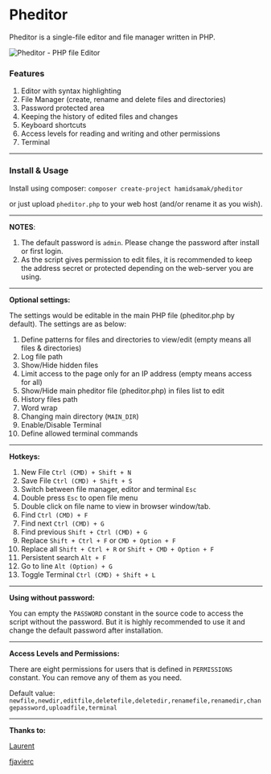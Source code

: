 Pheditor
=======

Pheditor is a single-file editor and file manager written in PHP.

![Pheditor - PHP file Editor](https://hamidsamak.github.io/pheditor/assets/image/screenrecord-desktop.gif "Pheditor PHP file editor")

### Features
1. Editor with syntax highlighting
2. File Manager (create, rename and delete files and directories)
3. Password protected area
4. Keeping the history of edited files and changes
5. Keyboard shortcuts
6. Access levels for reading and writing and other permissions
7. Terminal

---

### Install & Usage

Install using composer:
`composer create-project hamidsamak/pheditor`

or just upload `pheditor.php` to your web host (and/or rename it as you wish).

---

**NOTES**:
1. The default password is `admin`. Please change the password after install or first login.
2. As the script gives permission to edit files, it is recommended to keep the address secret or protected depending on the web-server you are using.

---

**Optional settings:**

The settings would be editable in the main PHP file (pheditor.php by default).
The settings are as below:
1. Define patterns for files and directories to view/edit (empty means all files & directories)
2. Log file path
3. Show/Hide hidden files
4. Limit access to the page only for an IP address (empty means access for all)
5. Show/Hide main pheditor file (pheditor.php) in files list to edit 
6. History files path
7. Word wrap
8. Changing main directory (`MAIN_DIR`)
9. Enable/Disable Terminal
10. Define allowed terminal commands

---

**Hotkeys:**

1. New File `Ctrl (CMD) + Shift + N`
2. Save File `Ctrl (CMD) + Shift + S`
3. Switch between file manager, editor and terminal `Esc`
4. Double press `Esc` to open file menu
5. Double click on file name to view in browser window/tab.
6. Find `Ctrl (CMD) + F`
7. Find next `Ctrl (CMD) + G`
8. Find previous `Shift + Ctrl (CMD) + G`
9. Replace `Shift + Ctrl + F` or `CMD + Option + F`
10. Replace all `Shift + Ctrl + R` or `Shift + CMD + Option + F`
11. Persistent search `Alt + F`
12. Go to line `Alt (Option) + G`
13. Toggle Terminal `Ctrl (CMD) + Shift + L`

---

**Using without password:**

You can empty the `PASSWORD` constant in the source code to access the script without the password. But it is highly recommended to use it and change the default password after installation.

---

**Access Levels and Permissions:**

There are eight permissions for users that is defined in `PERMISSIONS` constant. You can remove any of them as you need.

Default value: `newfile,newdir,editfile,deletefile,deletedir,renamefile,renamedir,changepassword,uploadfile,terminal`

---
**Thanks to:**

[Laurent](https://github.com/slolo2000)

[fjavierc](https://github.com/fjavierc)
